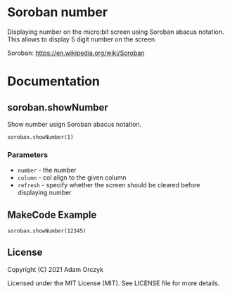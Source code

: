 # Soroban number

Displaying number on the micro:bit screen using Soroban abacus notation. This allows to display 5 digit number on the screen.

Soroban: https://en.wikipedia.org/wiki/Soroban

# Documentation

## soroban.showNumber

Show number usign Soroban abacus notation.

```sig
soroban.showNumber(1)
```

### Parameters
- `number` - the number
- `column` - col align to the given column
- `refresh` - specify whether the screen should be cleared before displaying number


## MakeCode Example

```blocks
soroban.showNumber(12345)
```

## License

Copyright (C) 2021 Adam Orczyk

Licensed under the MIT License (MIT). See LICENSE file for more details.
